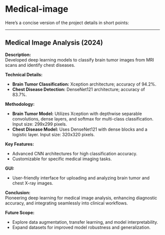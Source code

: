 # Medical-image

Here’s a concise version of the project details in short points:

---

## Medical Image Analysis (2024)

**Description:**  
Developed deep learning models to classify brain tumor images from MRI scans and identify chest diseases.

**Technical Details:**  
- **Brain Tumor Classification:** Xception architecture; accuracy of 94.2%.  
- **Chest Disease Detection:** DenseNet121 architecture; accuracy of 83.7%.

**Methodology:**  
- **Brain Tumor Model:** Utilizes Xception with depthwise separable convolutions, dense layers, and softmax for multi-class classification. Input size: 299x299 pixels.  
- **Chest Disease Model:** Uses DenseNet121 with dense blocks and a logistic layer. Input size: 320x320 pixels.

**Key Features:**  
- Advanced CNN architectures for high classification accuracy.  
- Customizable for specific medical imaging tasks.  

**GUI:**  
- User-friendly interface for uploading and analyzing brain tumor and chest X-ray images.

**Conclusion:**  
Pioneering deep learning for medical image analysis, enhancing diagnostic accuracy, and integrating seamlessly into clinical workflows.

**Future Scope:**  
- Explore data augmentation, transfer learning, and model interpretability.  
- Expand datasets for improved model robustness and generalization.












